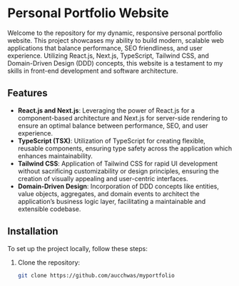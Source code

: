 # Personal Portfolio Website

Welcome to the repository for my dynamic, responsive personal portfolio website. This project showcases my ability to build modern, scalable web applications that balance performance, SEO friendliness, and user experience. Utilizing React.js, Next.js, TypeScript, Tailwind CSS, and Domain-Driven Design (DDD) concepts, this website is a testament to my skills in front-end development and software architecture.

## Features

- **React.js and Next.js**: Leveraging the power of React.js for a component-based architecture and Next.js for server-side rendering to ensure an optimal balance between performance, SEO, and user experience.
- **TypeScript (TSX)**: Utilization of TypeScript for creating flexible, reusable components, ensuring type safety across the application which enhances maintainability.
- **Tailwind CSS**: Application of Tailwind CSS for rapid UI development without sacrificing customizability or design principles, ensuring the creation of visually appealing and user-centric interfaces.
- **Domain-Driven Design**: Incorporation of DDD concepts like entities, value objects, aggregates, and domain events to architect the application’s business logic layer, facilitating a maintainable and extensible codebase.

## Installation

To set up the project locally, follow these steps:

1. Clone the repository:
   ```bash
   git clone https://github.com/aucchwas/myportfolio

